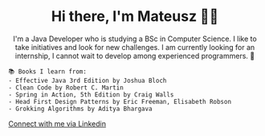 <h1 align="center">Hi there, I'm Mateusz 👋🏻</h1>
<p align="center">I'm a Java Developer who is studying a BSc in Computer Science. I like to take initiatives and look for new challenges. I am currently looking for an internship, I cannot wait to develop among experienced programmers. 🚀</p>

```
📚 Books I learn from:
- Effective Java 3rd Edition by Joshua Bloch 
- Clean Code by Robert C. Martin 
- Spring in Action, 5th Edition by Craig Walls
- Head First Design Patterns by Eric Freeman, Elisabeth Robson
- Grokking Algorithms by Aditya Bhargava
```

<a href="https://www.linkedin.com/in/mmilewczyk/">Connect with me via Linkedin</a>
